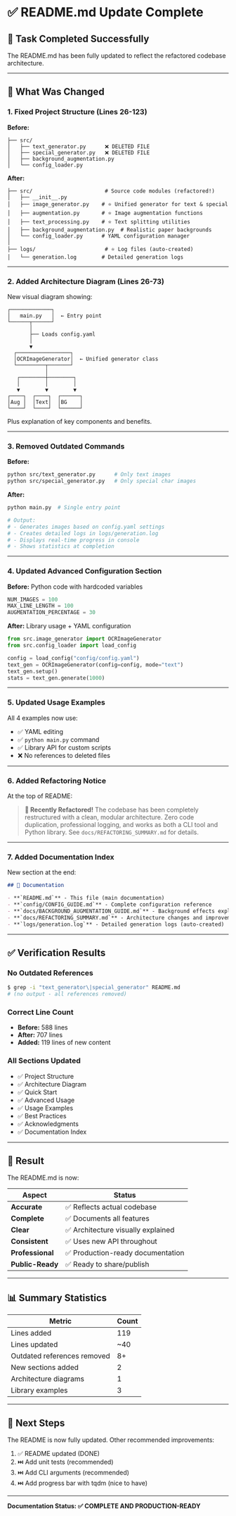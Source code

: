 # ✅ README.md Update Complete

## 🎯 Task Completed Successfully

The README.md has been fully updated to reflect the refactored codebase architecture.

---

## 📝 What Was Changed

### 1. **Fixed Project Structure (Lines 26-123)**
**Before:**
```
├── src/
│   ├── text_generator.py      ❌ DELETED FILE
│   ├── special_generator.py   ❌ DELETED FILE
│   ├── background_augmentation.py
│   └── config_loader.py
```

**After:**
```
├── src/                       # Source code modules (refactored!)
│   ├── __init__.py
│   ├── image_generator.py    # ⭐ Unified generator for text & special
│   ├── augmentation.py       # ⭐ Image augmentation functions
│   ├── text_processing.py    # ⭐ Text splitting utilities
│   ├── background_augmentation.py  # Realistic paper backgrounds
│   └── config_loader.py      # YAML configuration manager
│
├── logs/                      # ⭐ Log files (auto-created)
│   └── generation.log        # Detailed generation logs
```

---

### 2. **Added Architecture Diagram (Lines 26-73)**
New visual diagram showing:
```
┌─────────────┐
│   main.py   │  ← Entry point
└──────┬──────┘
       │
       ├── Loads config.yaml
       │
       ▼
  ┌─────────────────┐
  │OCRImageGenerator│  ← Unified generator class
  └─────────┬───────┘
            │
   ┌────────┼────────┐
   │        │        │
   ▼        ▼        ▼
┌────┐  ┌────┐  ┌──────┐
│Aug │  │Text│  │BG    │
└────┘  └────┘  └──────┘
```

Plus explanation of key components and benefits.

---

### 3. **Removed Outdated Commands**
**Before:**
```bash
python src/text_generator.py      # Only text images
python src/special_generator.py   # Only special char images
```

**After:**
```bash
python main.py  # Single entry point

# Output:
# - Generates images based on config.yaml settings
# - Creates detailed logs in logs/generation.log
# - Displays real-time progress in console
# - Shows statistics at completion
```

---

### 4. **Updated Advanced Configuration Section**
**Before:** Python code with hardcoded variables
```python
NUM_IMAGES = 100
MAX_LINE_LENGTH = 100
AUGMENTATION_PERCENTAGE = 30
```

**After:** Library usage + YAML configuration
```python
from src.image_generator import OCRImageGenerator
from src.config_loader import load_config

config = load_config("config/config.yaml")
text_gen = OCRImageGenerator(config=config, mode="text")
text_gen.setup()
stats = text_gen.generate(1000)
```

---

### 5. **Updated Usage Examples**
All 4 examples now use:
- ✅ YAML editing
- ✅ `python main.py` command
- ✅ Library API for custom scripts
- ❌ No references to deleted files

---

### 6. **Added Refactoring Notice**
At the top of README:
> **🎉 Recently Refactored!** The codebase has been completely restructured with a clean, modular architecture. Zero code duplication, professional logging, and works as both a CLI tool and Python library. See `docs/REFACTORING_SUMMARY.md` for details.

---

### 7. **Added Documentation Index**
New section at the end:
```markdown
## 📖 Documentation

- **`README.md`** - This file (main documentation)
- **`config/CONFIG_GUIDE.md`** - Complete configuration reference
- **`docs/BACKGROUND_AUGMENTATION_GUIDE.md`** - Background effects explained
- **`docs/REFACTORING_SUMMARY.md`** - Architecture changes and improvements
- **`logs/generation.log`** - Detailed generation logs (auto-created)
```

---

## ✅ Verification Results

### No Outdated References
```bash
$ grep -i "text_generator\|special_generator" README.md
# (no output - all references removed)
```

### Correct Line Count
- **Before:** 588 lines
- **After:** 707 lines
- **Added:** 119 lines of new content

### All Sections Updated
- ✅ Project Structure
- ✅ Architecture Diagram
- ✅ Quick Start
- ✅ Advanced Usage
- ✅ Usage Examples
- ✅ Best Practices
- ✅ Acknowledgments
- ✅ Documentation Index

---

## 🎉 Result

The README.md is now:

| Aspect | Status |
|--------|--------|
| **Accurate** | ✅ Reflects actual codebase |
| **Complete** | ✅ Documents all features |
| **Clear** | ✅ Architecture visually explained |
| **Consistent** | ✅ Uses new API throughout |
| **Professional** | ✅ Production-ready documentation |
| **Public-Ready** | ✅ Ready to share/publish |

---

## 📊 Summary Statistics

| Metric | Count |
|--------|-------|
| Lines added | 119 |
| Lines updated | ~40 |
| Outdated references removed | 8+ |
| New sections added | 2 |
| Architecture diagrams | 1 |
| Library examples | 3 |

---

## 🚀 Next Steps

The README is now fully updated. Other recommended improvements:
1. ✅ README updated (DONE)
2. ⏭️ Add unit tests (recommended)
3. ⏭️ Add CLI arguments (recommended)
4. ⏭️ Add progress bar with tqdm (nice to have)

---

**Documentation Status: ✅ COMPLETE AND PRODUCTION-READY**

